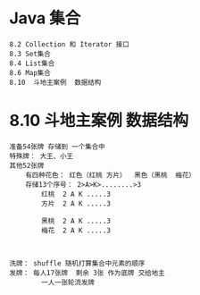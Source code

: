# Java 集合


    8.2 Collection 和 Iterator 接口
    8.3 Set集合
    8.4 List集合
    8.6 Map集合
    8.10  斗地主案例  数据结构
    
# 8.10  斗地主案例  数据结构

    准备54张牌 存储到 一个集合中
    特殊牌： 大王、小王
    其他52张牌
        有四种花色： 红色（红桃 方片）  黑色（黑桃  梅花）
        存储13个序号： 2>A>K>........>3
            红桃  2 A K .....3
            方片  2 A K .....3
            
            黑桃  2 A K .....3
            梅花  2 A K .....3
    


    洗牌： shuffle 随机打算集合中元素的顺序
    发牌： 每人17张牌  剩余 3张 作为底牌 交给地主
            一人一张轮流发牌